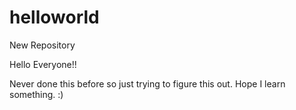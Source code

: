 # helloworld
New Repository

Hello Everyone!!

Never done this before so just trying to figure this out. Hope I learn something. :)
